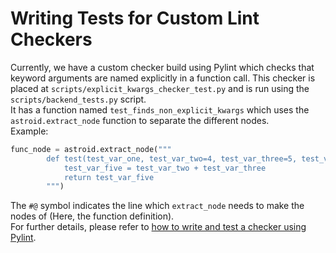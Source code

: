 # Writing Tests for Custom Lint Checkers  
Currently, we have a custom checker build using Pylint which checks that keyword arguments are named explicitly in a function call. This checker is placed at `scripts/explicit_kwargs_checker_test.py` and is run using the `scripts/backend_tests.py` script.  
It has a function named `test_finds_non_explicit_kwargs` which uses the `astroid.extract_node` function to separate the different nodes.  
Example: 
```python
func_node = astroid.extract_node("""
        def test(test_var_one, test_var_two=4, test_var_three=5, test_var_four="test_checker"): #@
            test_var_five = test_var_two + test_var_three
            return test_var_five
        """)
```
The `#@` symbol indicates the line which `extract_node` needs to make the nodes of (Here, the function definition).  
For further details, please refer to [how to write and test a checker using Pylint](https://pylint.readthedocs.io/en/latest/how_tos/custom_checkers.html).  

